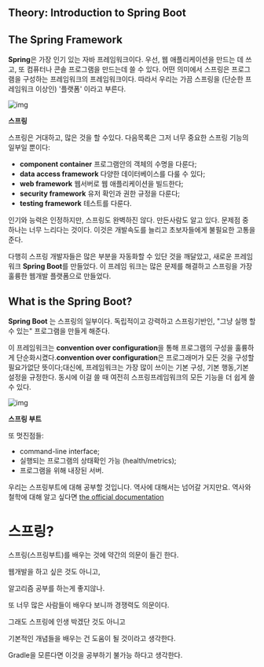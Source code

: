 ## Theory: Introduction to Spring Boot

## The Spring Framework

**Spring**은 가장 인기 있는 자바 프레임워크이다. 우선, 웹 애플리케이션을 만드는 데 쓰고, 또 컴퓨터나 콘솔 프로그램을 만드는데 쓸 수 있다. 어떤 의미에서 스프링은 프로그램을 구성하는 프레임워크의 프레임워크이다. 따라서 우리는 가끔 스프링을 (단순한 프레임워크 이상인) '플랫폼' 이라고 부른다.

![img](https://ucarecdn.com/f9a9a1d9-f51a-41c6-b456-de14f5e448bf/)

**스프링**

스프링은 거대하고, 많은 것을 할 수있다. 다음목록은 그저 너무 중요한 스프링 기능의 일부일 뿐이다:

- **component container** 프로그램안의 객체의 수명을 다룬다;
- **data access framework** 다양한 데이터베이스를 다룰 수 있다;
- **web framework** 웹서버로 웹 애플리케이션을 빌드한다;
- **security framework** 유저 확인과 권한 규정을 다룬다;
- **testing framework** 테스트를 다룬다.

인기와 능력은 인정하지만, 스프링도 완벽하진 않다. 만든사람도 알고 있다. 문제점 중 하나는 너무 느리다는 것이다. 이것은 개발속도를 늘리고 초보자들에게 불필요한 고통을 준다.

다행히 스프링 개발자들은 많은 부분을 자동화할 수 있단 것을 깨달았고, 새로운 프레임워크  **Spring Boot**를 만들었다. 이 프레임 워크는 많은 문제를 해결하고 스프링을 가장 훌륭한 웹개발 플랫폼으로 만들었다.

## What is the Spring Boot?

**Spring Boot** 는 스프링의 일부이다. 독립적이고 강력하고 스프링기반인, "그냥 실행 할 수 있는" 프로그램을 만들게 해준다.

이 프레임워크는 **convention over configuration**을 통해 프로그램의 구성을 훌륭하게 단순화시켰다.**convention over configuration**은 프로그래머가 모든 것을 구성할 필요가없단 뜻이다;대신에, 프레임워크는 가장 많이 쓰이는 기본 구성, 기본 행동,기본 설정을 규정한다. 동시에 이걸 쓸 때 여전히 스프링프레임워크의 모든 기능을 더 쉽게 쓸 수 있다.



![img](https://ucarecdn.com/f869a732-2d12-4c7c-8238-0c5994860606/)

**스프링 부트**

또 멋진점들:

- command-line interface;
- 실행되는 프로그램의 상태확인 가능 (health/metrics);
- 프로그램을 위해 내장된 서버.

우리는 스프링부트에 대해 공부할 것입니다. 역사에 대해서는 넘어갈 거지만요. 역사와 철학에 대해 알고 싶다면 [the official documentation](https://docs.spring.io/spring/docs/current/spring-framework-reference/overview.html)



# 스프링?

스프링(스프링부트)를 배우는 것에 약간의 의문이 들긴 한다.

웹개발을 하고 싶은 것도 아니고,

알고리즘 공부를 하는게 좋지않나.

또 너무 많은 사람들이 배우다 보니까 경쟁력도 의문이다.

그래도 스프링에 인생 박겠단 것도 아니고

기본적인 개념들을 배우는 건 도움이 될 것이라고 생각한다.  

Gradle을 모른다면 이것을 공부하기 불가능 하다고 생각한다.
